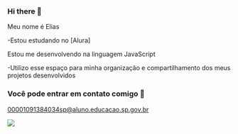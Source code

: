 ### Hi there 👋

Meu nome é Elias

-Estou estudando no [Alura]

Estou me desenvolvendo na linguagem JavaScript

-Utilizo esse espaço para minha organização e compartilhamento dos meus projetos desenvolvidos 

### Você pode entrar em contato comigo 📧

00001091384034sp@aluno.educacao.sp.gov.br


![](https://media1.tenor.com/m/oa1Wk6YPHmgAAAAC/pepe-laugh-he-doesnt-know.gif)
